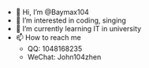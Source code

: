 - 👋 Hi, I’m @Baymax104
- 👀 I’m interested in coding, singing
- 🌱 I’m currently learning IT in university
- 📫 How to reach me
  - QQ: 1048168235
  - WeChat: John104zhen
